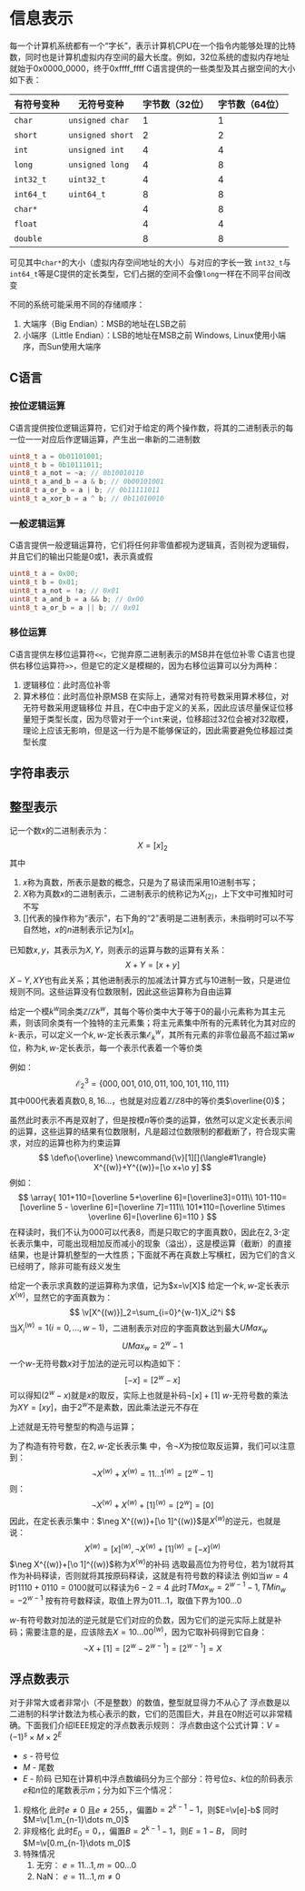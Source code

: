 # 信息表示
每一个计算机系统都有一个“字长”，表示计算机CPU在一个指令内能够处理的比特数，同时也是计算机虚拟内存空间的最大长度。例如，32位系统的虚拟内存地址就始于0x0000_0000，终于0xffff_ffff
C语言提供的一些类型及其占据空间的大小如下表：

| 有符号变种     | 无符号变种            | 字节数（32位） | 字节数（64位） |
| --------- | ---------------- | -------- | -------- |
| `char`    | `unsigned char`  | 1        | 1        |
| `short`   | `unsigned short` | 2        | 2        |
| `int`     | `unsigned int`   | 4        | 4        |
| `long`    | `unsigned long`  | 4        | 8        |
| `int32_t` | `uint32_t`       | 4        | 4        |
| `int64_t` | `uint64_t`       | 8        | 8        |
| `char*`   |                  | 4        | 8        |
| `float`   |                  | 4        | 4        |
| `double`  |                  | 8        | 8        |
可见其中`char*`的大小（虚拟内存空间地址的大小）与对应的字长一致
`int32_t`与`int64_t`等是C提供的定长类型，它们占据的空间不会像`long`一样在不同平台间改变

不同的系统可能采用不同的存储顺序：
1. 大端序（Big Endian）：MSB的地址在LSB之前
2. 小端序（Little Endian）：LSB的地址在MSB之前
Windows, Linux使用小端序，而Sun使用大端序
## C语言
### 按位逻辑运算
C语言提供按位逻辑运算符，它们对于给定的两个操作数，将其的二进制表示的每一位一一对应后作逻辑运算，产生出一串新的二进制数
```c
uint8_t a = 0b01101001;
uint8_t b = 0b10111011;
uint8_t a_not = ~a; // 0b10010110
uint8_t a_and_b = a & b; // 0b00101001
uint8_t a_or_b = a | b; // 0b11111011
uint8_t a_xor_b = a ^ b; // 0b11010010
```
### 一般逻辑运算
C语言提供一般逻辑运算符，它们将任何非零值都视为逻辑真，否则视为逻辑假，并且它们的输出只能是0或1，表示真或假
```c
uint8_t a = 0x00;
uint8_t b = 0x01;
uint8_t a_not = !a; // 0x01
uint8_t a_and_b = a && b; // 0x00
uint8_t a_or_b = a || b; // 0x01
```
### 移位运算
C语言提供左移位运算符`<<`，它抛弃原二进制表示的MSB并在低位补零
C语言也提供右移位运算符`>>`，但是它的定义是模糊的，因为右移位运算可以分为两种：
1. 逻辑移位：此时高位补零
2. 算术移位：此时高位补原MSB
在实际上，通常对有符号数采用算术移位，对无符号数采用逻辑移位
并且，在C中由于定义的关系，因此应该尽量保证位移量短于类型长度，因为尽管对于一个`int`来说，位移超过32位会被对32取模，理论上应该无影响，但是这一行为是不能够保证的，因此需要避免位移超过类型长度
## 字符串表示
## 整型表示
记一个数$x$的二进制表示为：
$$
X=[x]_2
$$
其中
1. $x$称为真数，所表示是数的概念，只是为了易读而采用10进制书写；
2. $X$称为真数$x$的二进制表示，二进制表示的统称记为$X_{(2)}$，上下文中可推知时可不写
3. $[]$代表的操作称为“表示”，右下角的“2”表明是二进制表示，未指明时可以不写
自然地，$x$的$n$进制表示记为$[x]_n$

已知数$x, y$，其表示为$X, Y$，则表示的运算与数的运算有关系：
$$
X+Y=[x+y]
$$
$X-Y, XY$也有此关系；其他进制表示的加减法计算方式与10进制一致，只是进位规则不同。这些运算没有位数限制，因此这些运算称为自由运算

给定一个模$k^w$同余类$\mathbb Z/\mathbb Zk^w$，其每个等价类中大于等于0的最小元素称为其主元素，则该同余类有一个独特的主元素集；将主元素集中所有的元素转化为其对应的$k$-表示，可以定义一个$k,w$-定长表示集$\mathscr E_k^w$，其所有元素的非零位最高不超过第$w$位，称为$k, w$-定长表示，每一个表示代表着一个等价类

例如：
$$
\mathscr E_2^3=\{000, 001, 010, 011, 100, 101, 110 ,111\}
$$
其中$000$代表着真数$0, 8, 16\dots$，也就是对应着$\mathbb Z/\mathbb Z8$中的等价类$\overline{0}$；

虽然此时表示不再是双射了，但是按模$n$等价类的运算，依然可以定义定长表示间的运算，这些运算的结果有位数限制，凡是超过位数限制的都截断了，符合现实需求，对应的运算也称为约束运算
$$
\def\o{\overline}
\newcommand{\v}[1][]{\langle#1\rangle}
X^{(w)}+Y^{(w)}=[\o x+\o y]
$$
例如：
$$
\array{
101+110=[\overline 5+\overline 6]=[\overline3]=011\\
101-110=[\overline 5 - \overline 6]=[\overline 7]=111\\
101*110=[\overline 5\times \overline 6]=[\overline 6]=110
}
$$
在释读时，我们不认为$000$可以代表$8$，而是只取它的字面真数$0$，因此在$2,3$-定长表示集中，可能出现相加反而减小的现象（溢出），这是模运算（截断）的直接结果，也是计算机整型的一大性质；下面就不再在真数上写横杠，因为它们的含义已经明了，除非可能有歧义发生

给定一个表示求真数的逆运算称为求值，记为$x=\v[X]$
给定一个$k,w$-定长表示$X^{(w)}$，显然它的字面真数为：
$$
\v[X^{(w)}]_2=\sum_{i=0}^{w-1}X_i2^i
$$
当$X_i^{(w)}=1(i=0,\dots, w-1)$，二进制表示对应的字面真数达到最大$UMax_w$
$$
UMax_w=2^w-1
$$
一个$w$-无符号数$x$对于加法的逆元可以构造如下：
$$
[-x]=[2^w-x]
$$
可以得知$(2^w-x)$就是$x$的取反，实际上也就是补码$\neg [x]+[1]$
$w$-无符号数的乘法为$XY=[xy]$，由于$2^w$不是素数，因此乘法逆元不存在

上述就是无符号整型的构造与运算；

为了构造有符号数，在$2,w$-定长表示集 中，令$\neg X$为按位取反运算，我们可以注意到：
$$
\neg X^{(w)}+X^{(w)}=11\dots1^{(w)}=[2^w-1]
$$
则：
$$
\neg X^{(w)}+X^{(w)}+[1]^{(w)}=[2^w]=[0]
$$
因此，在定长表示集中：$\neg X^{(w)}+[\o 1]^{(w)}$是$X^{(w)}$的逆元，也就是说：
$$
X^{(w)}=[x]^{(w)}, \neg X^{(w)}+[1]^{(w)}=[-x]^{(w)}
$$
$\neg X^{(w)}+[\o 1]^{(w)}$称为$X^{(w)}$的补码
选取最高位为符号位，若为1就将其作为补码释读，否则就将其按原码释读，这就是有符号数的释读法
例如当$w=4$时$1110+0110=0100$就可以释读为$6-2=4$
此时$TMax_w=2^{w-1}-1, TMin_w=-2^{w-1}$
按有符号数释读，取值上界为$011\dots1$，取值下界为$100\dots0$

$w$-有符号数对加法的逆元就是它们对应的负数，因为它们的逆元实际上就是补码；需要注意的是，应该除去$X=10\dots00^{(w)}$，因为它取补码得到它自身：
$$
\neg X + [1]=[2^w-2^{w-1}]=[2^{w-1}]=X
$$
## 浮点数表示
对于非常大或者非常小（不是整数）的数值，整型就显得力不从心了
浮点数是以二进制的科学计数法为核心表示的数，它们的范围巨大，并且在0附近可以非常精确。下面我们介绍IEEE规定的浮点数表示规则：
浮点数由这个公式计算：$V=(-1)^s\times M\times2^E$
- $s$ - 符号位
- $M$ - 尾数
- $E$ - 阶码
已知在计算机中浮点数编码分为三个部分：符号位$s$、$k$位的阶码表示$e$和$n$位的尾数表示$m$；分为如下三个情况： 
1. 规格化
此时$e\neq 0$ 且$e\neq 255$，，偏置$b=2^{k-1}-1$，则$E=\v[e]-b$
同时$M=\v[1.m_{n-1}\dots m_0]$
2. 非规格化
此时$E_0=0$，，偏置$B=2^{k-1}-1$，则$E=1-B$，
同时$M=\v[0.m_{n-1}\dots m_0]$
3. 特殊情况
	1. 无穷：
	$e=11\dots 1, m=00\dots0$
	2. NaN：
	$e=11\dots 1, m\neq 0$

